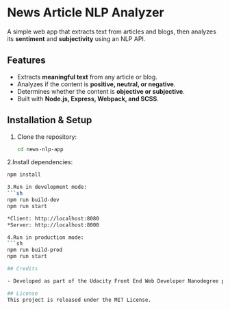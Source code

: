 # News Article NLP Analyzer

A simple web app that extracts text from articles and blogs, then analyzes its **sentiment** and **subjectivity** using an NLP API.

## Features
- Extracts **meaningful text** from any article or blog.
- Analyzes if the content is **positive, neutral, or negative**.
- Determines whether the content is **objective or subjective**.
- Built with **Node.js, Express, Webpack, and SCSS**.

## Installation & Setup
1. Clone the repository:  
   ```sh
   cd news-nlp-app
   
2.Install dependencies:
   ```sh
   npm install
   
3.Run in development mode:
   ```sh
   npm run build-dev
   npm run start

   *Client: http://localhost:8080
   *Server: http://localhost:8000

4.Run in production mode:
   ```sh
   npm run build-prod
   npm run start

## Credits

- Developed as part of the Udacity Front End Web Developer Nanodegree program.

## License
This project is released under the MIT License. 
   

   

   
   


